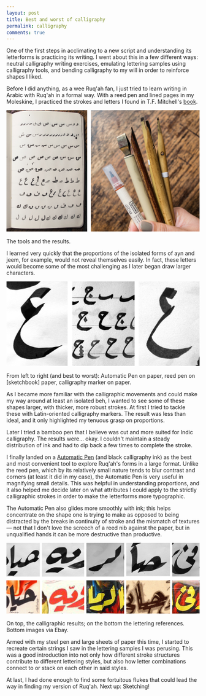 ```yaml
---
layout: post
title: Best and worst of calligraphy
permalink: calligraphy
comments: true
---
```


<p class="intro">
One of the first steps in acclimating to a new script and understanding its letterforms is practicing its writing. I went about this in a few different ways: neutral calligraphy writing exercises, emulating lettering samples using calligraphy tools, and bending calligraphy to my will in order to reinforce shapes I liked.
</p>
<!--more-->

Before I did anything, as a wee Ruq'ah fan, I just tried to learn writing in Arabic with Ruq'ah in a formal way. With a reed pen and lined pages in my Moleskine, I practiced the strokes and letters I found in T.F. Mitchell's [book](http://www.amazon.co.uk/Writing-Arabic-Practical-Introduction-Script/dp/0198151500/ref=sr_1_1?s=books&ie=UTF8&qid=1442336616&sr=1-1). 

![Calligraphy](/public/Calligraphy.jpg)

<p class="caption">
The tools and the results.
</p>

I learned very quickly that the proportions of the isolated forms of ayn and jeem, for example, would not reveal themselves easily. In fact, these letters would become some of the most challenging as I later began draw larger characters. 

![Ayns](/public/Ayns.jpg)

<p class="caption">
From left to right (and best to worst): Automatic Pen on paper, reed pen on [sketchbook] paper, calligraphy marker on paper.
</p>

As I became more familiar with the calligraphic movements and could make my way around at least an isolated beh, I wanted to see some of these shapes larger, with thicker, more robust strokes. At first I tried to tackle these with Latin-oriented calligraphy markers. The result was less than ideal, and it only highlighted my tenuous grasp on proportions.

Later I tried a bamboo pen that I believe was cut and more suited for Indic calligraphy. The results were… okay. I couldn't maintain a steady distribution of ink and had to dip back a few times to complete the stroke.

I finally landed on a [Automatic Pen](http://www.automaticpens.co.uk) (and black calligraphy ink) as the best and most convenient tool to explore Ruq'ah's forms in a large format. Unlike the reed pen, which by its relatively small nature tends to blur contrast and corners (at least it did in my case), the Automatic Pen is very useful in magnifying small details. This was helpful in understanding proportions, and it also helped me decide later on what attributes I could apply to the strictly calligraphic strokes in order to make the letterforms more typographic.

The Automatic Pen also glides more smoothly with ink; this helps concentrate on the shape one is trying to make as opposed to being distracted by the breaks in continuity of stroke and the mismatch of textures — not that I don't love the screech of a reed nib against the paper, but in unqualified hands it can be more destructive than productive.

![Calligraphy_strings](/public/Calligraphy_strings.jpg)

<p class="caption">
On top, the calligraphic results; on the bottom the lettering references. Bottom images via Ebay.
</p>

Armed with my steel pen and large sheets of paper this time, I started to recreate certain strings I saw in the lettering samples I was perusing. This was a good introduction into not only how different stroke structures contribute to different lettering styles, but also how letter combinations connect to or stack on each other in said styles.

At last, I had done enough to find some fortuitous flukes that could lead the way in finding my version of Ruq'ah. Next up: Sketching!
